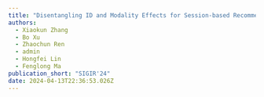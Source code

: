 ```yaml
---
title: "Disentangling ID and Modality Effects for Session-based Recommendation"
authors:
  - Xiaokun Zhang
  - Bo Xu
  - Zhaochun Ren
  - admin
  - Hongfei Lin
  - Fenglong Ma
publication_short: "SIGIR'24"
date: 2024-04-13T22:36:53.026Z
---
```

